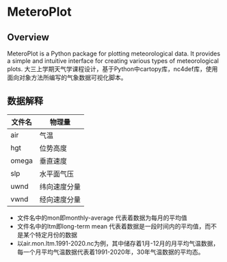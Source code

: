 # MeteroPlot
## Overview
MeteroPlot is a Python package for plotting meteorological data. It provides a simple and intuitive interface for creating various types of meteorological plots.
大三上学期天气学课程设计，基于Python中cartopy库，nc4def库，使用面向对象方法所编写的气象数据可视化脚本。

## 数据解释
| 文件名   | 物理量    |
| ----- | ------ |
| air   | 气温     |
| hgt   | 位势高度   |
| omega | 垂直速度   |
| slp   | 水平面气压  |
| uwnd  | 纬向速度分量 |
| vwnd  | 经向速度分量 |
- 文件名中的mon即monthly-average 代表着数据为每月的平均值
- 文件名中的ltm即long-term mean 代表着数据是一段时间内的平均值，而不是某个特定月份的数据
- 以air.mon.ltm.1991-2020.nc为例，其中储存着1月-12月的月平均气温数据，每一个月平均气温数据代表着1991-2020年，30年气温数据的平均态。

